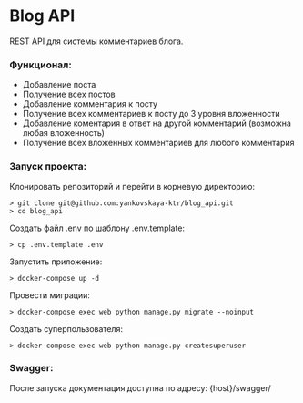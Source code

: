 # Blog API

REST API для системы комментариев блога.

### Функционал:

- Добавление поста
- Получение всех постов
- Добавление комментария к посту
- Получение всех комментариев к посту до 3 уровня вложенности
- Добавление коментария в ответ на другой комментарий (возможна любая вложенность)
- Получение всех вложенных комментариев для любого комментария  

### Запуск проекта:
  
Клонировать репозиторий и перейти в корневую директорию:  
  
```  
> git clone git@github.com:yankovskaya-ktr/blog_api.git
> cd blog_api
``` 
Создать файл .env по шаблону .env.template:

```
> cp .env.template .env
```
Запустить приложение:

``` 
> docker-compose up -d
``` 
Провести миграции:

``` 
> docker-compose exec web python manage.py migrate --noinput
``` 

Создать суперпользователя:

``` 
> docker-compose exec web python manage.py createsuperuser
``` 

### Swagger:

После запуска документация доступна по адресу: {host}/swagger/

